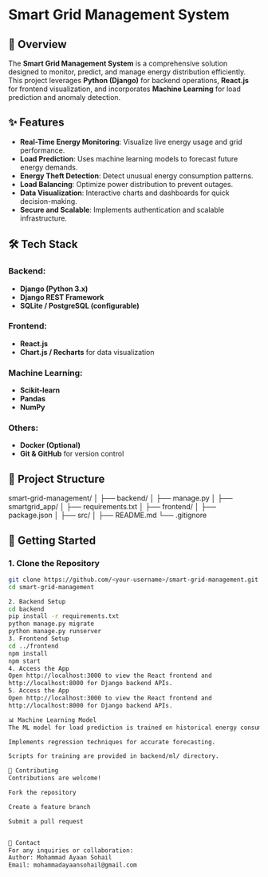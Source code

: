 # Smart Grid Management System

## 📌 Overview
The **Smart Grid Management System** is a comprehensive solution designed to monitor, predict, and manage energy distribution efficiently.  
This project leverages **Python (Django)** for backend operations, **React.js** for frontend visualization, and incorporates **Machine Learning** for load prediction and anomaly detection.

## ✨ Features
- **Real-Time Energy Monitoring**: Visualize live energy usage and grid performance.
- **Load Prediction**: Uses machine learning models to forecast future energy demands.
- **Energy Theft Detection**: Detect unusual energy consumption patterns.
- **Load Balancing**: Optimize power distribution to prevent outages.
- **Data Visualization**: Interactive charts and dashboards for quick decision-making.
- **Secure and Scalable**: Implements authentication and scalable infrastructure.
  
## 🛠️ Tech Stack
### Backend:
- **Django (Python 3.x)**
- **Django REST Framework**
- **SQLite / PostgreSQL (configurable)**

### Frontend:
- **React.js**
- **Chart.js / Recharts** for data visualization

### Machine Learning:
- **Scikit-learn**
- **Pandas**
- **NumPy**

### Others:
- **Docker (Optional)**
- **Git & GitHub** for version control

## 📂 Project Structure
smart-grid-management/
│
├── backend/
│ ├── manage.py
│ ├── smartgrid_app/
│ ├── requirements.txt
│
├── frontend/
│ ├── package.json
│ ├── src/
│
├── README.md
└── .gitignore

## 🚀 Getting Started

### 1. Clone the Repository
```bash
git clone https://github.com/<your-username>/smart-grid-management.git
cd smart-grid-management

2. Backend Setup
cd backend
pip install -r requirements.txt
python manage.py migrate
python manage.py runserver
3. Frontend Setup
cd ../frontend
npm install
npm start
4. Access the App
Open http://localhost:3000 to view the React frontend and
http://localhost:8000 for Django backend APIs.
5. Access the App
Open http://localhost:3000 to view the React frontend and
http://localhost:8000 for Django backend APIs.

📊 Machine Learning Model
The ML model for load prediction is trained on historical energy consumption data.

Implements regression techniques for accurate forecasting.

Scripts for training are provided in backend/ml/ directory.

🤝 Contributing
Contributions are welcome!

Fork the repository

Create a feature branch

Submit a pull request


📧 Contact
For any inquiries or collaboration:
Author: Mohammad Ayaan Sohail
Email: mohammadayaansohail@gmail.com
